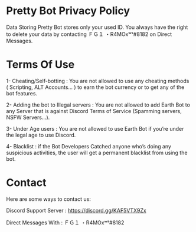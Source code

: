 # Pretty Bot Privacy Policy

Data Storing
Pretty Bot stores only your used ID.
You always have the right to delete your data by contacting ＦＧ１    ・R4MOxʷˢ#8182 on Direct Messages.


# Terms Of Use
1- Cheating/Self-botting : You are not allowed to use any cheating methods ( Scripting, ALT Accounts… ) to earn the bot currency or to get any of the bot features.

2- Adding the bot to Illegal servers : You are not allowed to add Earth Bot to any Server that is against Discord Terms of Service (Spamming servers, NSFW Servers…).

3- Under Age users : You are not allowed to use Earth Bot if you’re under the legal age to use Discord.

4- Blacklist : if the Bot Developers Catched anyone who’s doing any suspicious activities, the user will get a permanent blacklist from using the bot.


# Contact
Here are some ways to contact us:

Discord Support Server : https://discord.gg/KAF5VTX9Zx

Direct Messages With : ＦＧ１    ・R4MOxʷˢ#8182
